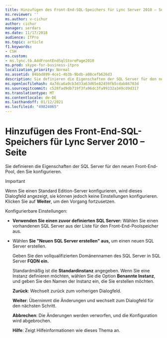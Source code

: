 ```yaml
---
title: Hinzufügen des Front-End-SQL-Speichers für Lync Server 2010 – Seite
ms.reviewer: ''
ms.author: v-cichur
author: cichur
manager: serdars
ms.date: 11/17/2018
audience: ITPro
ms.topic: article
f1.keywords:
- CSH
ms.custom:
- ms.lync.tb.AddFrontEndSqlStorePage2010
ms.prod: skype-for-business-itpro
localization_priority: Normal
ms.assetid: 84bbd899-4ce1-4b3b-9bdb-a08cefb626d3
description: Sie definieren die Eigenschaften der SQL Server für den neuen Front-End-Pool, den Sie konfigurieren.
ms.openlocfilehash: 4a7dca6a9cb3d33a63d65e82459fb5cdab86703d
ms.sourcegitcommit: c528fad9db719f3fa96dc3fa99332a349cd9d317
ms.translationtype: MT
ms.contentlocale: de-DE
ms.lasthandoff: 01/12/2021
ms.locfileid: "49824065"
---
```

# <a name="add-front-end-sql-store-page-for-lync-server-2010"></a>Hinzufügen des Front-End-SQL-Speichers für Lync Server 2010 – Seite
 
Sie definieren die Eigenschaften der SQL Server für den neuen Front-End-Pool, den Sie konfigurieren.
  
> [!IMPORTANT]
> Wenn Sie einen Standard Edition-Server konfigurieren, wird dieses Dialogfeld angezeigt, sie können jedoch keine Einstellungen konfigurieren. Klicken Sie auf **Weiter**, um den Vorgang fortzusetzen.
  
Konfigurierbare Einstellungen:
  
- **Verwenden Sie einen zuvor definierten SQL Server:** Wählen Sie einen vorhandenen SQL Server aus der Liste für den Front-End-Poolspeicher aus.
    
- Wählen **Sie "Neuen SQL Server erstellen" aus,** um einen neuen SQL Server erstellen.
    
    Geben Sie den vollqualifizierten Domänennamen des SQL Server in SQL Server **FQDN ein.**
    
    Standardmäßig ist die **Standardinstanz** angegeben. Wenn Sie eine Instanz definieren möchten, wählen Sie die Option **Benannte Instanz**, und geben Sie den Namen der Instanz ein, die Sie erstellen möchten.
    
  **Zurück**: Wechselt zurück zum vorherigen Dialogfeld.
  
  **Weiter**: Übernimmt die Änderungen und wechselt zum Dialogfeld für den nächsten Schritt.
  
  **Abbrechen**: Die Änderungen werden verworfen, und die Konfiguration wird abgebrochen.
  
  **Hilfe**: Zeigt Hilfeinformationen wie dieses Thema an.
  


